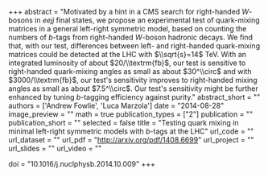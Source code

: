 
+++
abstract = "Motivated by a hint in a CMS search for right-handed $W$-bosons in $eejj$ final states, we propose an experimental test of quark-mixing matrices in a general left-right symmetric model, based on counting the numbers of $b$-tags from right-handed $W$-boson hadronic decays. We find that, with our test, differences between left- and right-handed quark-mixing matrices could be detected at the LHC with $\\sqrt{s}=14$ TeV. With an integrated luminosity of about $20/\\textrm{fb}$, our test is sensitive to right-handed quark-mixing angles as small as about $30^\\circ$ and with $3000/\\textrm{fb}$, our test's sensitivity improves to right-handed mixing angles as small as about $7.5^\\circ$. Our test's sensitivity might be further enhanced by tuning $b$-tagging efficiency against purity."
abstract_short = ""
authors = ['Andrew Fowlie', 'Luca Marzola']
date = "2014-08-28"
image_preview = ""
math = true
publication_types = ["2"]
publication = ""
publication_short = ""
selected = false
title = "Testing quark mixing in minimal left-right symmetric models with  $b$-tags at the LHC"
url_code = ""
url_dataset = ""
url_pdf = "http://arxiv.org/pdf/1408.6699"
url_project = ""
url_slides = ""
url_video = ""

doi = "10.1016/j.nuclphysb.2014.10.009"
+++

